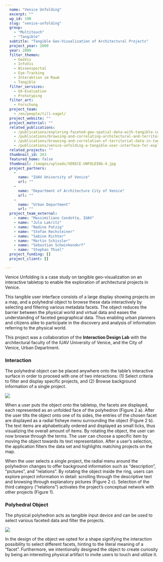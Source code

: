 ```yaml
---
  name: "Venice Unfolding"
  excerpt: ""
  wp_id: 190
  slug: "venice-unfolding"
  group: 
    - "Multitouch"
    - "Tangible"
  subtitle: "Tangible Geo-Visualization of Architectural Projects"
  project_year: 2009
  year: 2009
  filter_themen:
    - GeoVis
    - InfoVis
    - Wissensportal
    - Eye-Tracking
    - Interaktion im Raum
    - Tangible
  filter_services:
    - UX-Evaluation
    - Prototyping
  filter_art:
    - Forschung
  project_team: 
    - /en/people/till-nagel/
  project_website: ""
  project_material: ""
  related_publications: 
    - /publications/exploring-faceted-geo-spatial-data-with-tangible-interaction/
    - /publications/browsing-and-correlating-architectural-and-territorial-data-in-tangible-maps/
    - /publications/browsing-and-correlation-of-territorial-data-in-tangible-maps-a-venice-case-study/
    - /publications/venice-unfolding-a-tangible-user-interface-for-exploring-facetted-data-in-a-geographical-context/
  related_projects: ""
  thumbnail_id: 263
  featured_home: false
  thumbnail: /images/uploads/VENICE-UNFOLDING-4.jpg
  project_partners: 
    - 
      name: "IUAV University of Venice"
      url: ""
    - 
      name: "Department of Architecture City of Venice"
      url: ""
    - 
      name: "Urban Department"
      url: ""
  project_team_external: 
    - name: "Massimiliano Condotta, IUAV"
    - name: "Jula Lakritz"
    - name: "Nadine Patzig"
    - name: "Stefan Rechsteiner"
    - name: "Sabine Richter"
    - name: "Martin Schissler"
    - name: "Sebastian Schwinkendorf"
    - name: "Stephan Thiel"
  project_funding: []
  project_client: []

---
```

Venice Unfolding is a case study on tangible geo-visualization on an interactive tabletop to enable the exploration of architectural projects in Venice.

This tangible user interface consists of a large display showing projects on a map, and a polyhedral object to browse these data interactively by selecting and filtering various metadata facets. The object reduces the barrier between the physical world and virtual data and eases the understanding of faceted geographical data. Thus enabling urban planners and citizens alike to participate in the discovery and analysis of information referring to the physical world.

This project was a collaboration of the **Interaction Design Lab** with the architectural faculty of the IUAV University of Venice, and the City of Venice, Urban Department.

### Interaction

The polyhedral object can be placed anywhere onto the table’s interactive surface in order to proceed with one of two interactions: (1) Select criteria to filter and display specific projects, and (2) Browse background information of a single project.

![](/images/migration/interaction-sequence2.jpg)

When a user puts the object onto the tabletop, the facets are displayed, each represented as an unfolded face of the polyhedron (Figure 2 a). After the user tilts the object onto one of its sides, the entries of the chosen facet are displayed as a radial fisheye menu surrounding the object (Figure 2 b). The text items are alphabetically ordered and displayed as small ticks, thus visualizing the overall amount of items. By rotating the object, the user can now browse through the terms. The user can choose a specific item by moving the object towards its text representation. After a user’s selection, the application filters the data set and highlights matching projects on the map.

When the user selects a single project, the radial menu around the polyhedron changes to offer background information such as “description”, “pictures”, and “relations”. By rotating the object inside the ring, users can explore project information in detail: scrolling through the descriptive text and browsing through explanatory pictures (Figure 2 c). Selection of the third category (“relations”) activates the project’s conceptual network with other projects (Figure 1).

### Polyhedral Object

The physical polyhedron acts as tangible input device and can be used to select various faceted data and filter the projects.

![](/images/migration/VENICE-UNFOLDING-8-polyhedron-rendered.jpg)

In the design of the object we opted for a shape signifying the interaction possibility to select different facets, hinting to the literal meaning of a “facet”. Furthermore, we intentionally designed the object to create curiosity by being an interesting physical artifact to invite users to touch and utilize it.